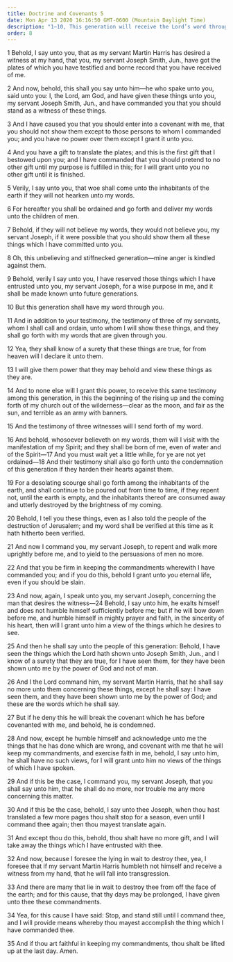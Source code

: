 ```yaml
---
title: Doctrine and Covenants 5
date: Mon Apr 13 2020 16:16:50 GMT-0600 (Mountain Daylight Time)
description: "1–10, This generation will receive the Lord’s word through Joseph Smith; 11–18, Three witnesses will testify of the Book of Mormon; 19–20, The word of the Lord will be verified as in previous times; 21–35, Martin Harris may repent and be one of the witnesses."
order: 8
---
```


1 Behold, I say unto you, that as my servant Martin Harris has desired a witness at my hand, that you, my servant Joseph Smith, Jun., have got the plates of which you have testified and borne record that you have received of me.

2 And now, behold, this shall you say unto him—he who spake unto you, said unto you: I, the Lord, am God, and have given these things unto you, my servant Joseph Smith, Jun., and have commanded you that you should stand as a witness of these things.

3 And I have caused you that you should enter into a covenant with me, that you should not show them except to those persons to whom I commanded you; and you have no power over them except I grant it unto you.

4 And you have a gift to translate the plates; and this is the first gift that I bestowed upon you; and I have commanded that you should pretend to no other gift until my purpose is fulfilled in this; for I will grant unto you no other gift until it is finished.

5 Verily, I say unto you, that woe shall come unto the inhabitants of the earth if they will not hearken unto my words.

6 For hereafter you shall be ordained and go forth and deliver my words unto the children of men.

7 Behold, if they will not believe my words, they would not believe you, my servant Joseph, if it were possible that you should show them all these things which I have committed unto you.

8 Oh, this unbelieving and stiffnecked generation—mine anger is kindled against them.

9 Behold, verily I say unto you, I have reserved those things which I have entrusted unto you, my servant Joseph, for a wise purpose in me, and it shall be made known unto future generations.

10 But this generation shall have my word through you.

11 And in addition to your testimony, the testimony of three of my servants, whom I shall call and ordain, unto whom I will show these things, and they shall go forth with my words that are given through you.

12 Yea, they shall know of a surety that these things are true, for from heaven will I declare it unto them.

13 I will give them power that they may behold and view these things as they are.

14 And to none else will I grant this power, to receive this same testimony among this generation, in this the beginning of the rising up and the coming forth of my church out of the wilderness—clear as the moon, and fair as the sun, and terrible as an army with banners.

15 And the testimony of three witnesses will I send forth of my word.

16 And behold, whosoever believeth on my words, them will I visit with the manifestation of my Spirit; and they shall be born of me, even of water and of the Spirit—17 And you must wait yet a little while, for ye are not yet ordained—18 And their testimony shall also go forth unto the condemnation of this generation if they harden their hearts against them.

19 For a desolating scourge shall go forth among the inhabitants of the earth, and shall continue to be poured out from time to time, if they repent not, until the earth is empty, and the inhabitants thereof are consumed away and utterly destroyed by the brightness of my coming.

20 Behold, I tell you these things, even as I also told the people of the destruction of Jerusalem; and my word shall be verified at this time as it hath hitherto been verified.

21 And now I command you, my servant Joseph, to repent and walk more uprightly before me, and to yield to the persuasions of men no more.

22 And that you be firm in keeping the commandments wherewith I have commanded you; and if you do this, behold I grant unto you eternal life, even if you should be slain.

23 And now, again, I speak unto you, my servant Joseph, concerning the man that desires the witness—24 Behold, I say unto him, he exalts himself and does not humble himself sufficiently before me; but if he will bow down before me, and humble himself in mighty prayer and faith, in the sincerity of his heart, then will I grant unto him a view of the things which he desires to see.

25 And then he shall say unto the people of this generation: Behold, I have seen the things which the Lord hath shown unto Joseph Smith, Jun., and I know of a surety that they are true, for I have seen them, for they have been shown unto me by the power of God and not of man.

26 And I the Lord command him, my servant Martin Harris, that he shall say no more unto them concerning these things, except he shall say: I have seen them, and they have been shown unto me by the power of God; and these are the words which he shall say.

27 But if he deny this he will break the covenant which he has before covenanted with me, and behold, he is condemned.

28 And now, except he humble himself and acknowledge unto me the things that he has done which are wrong, and covenant with me that he will keep my commandments, and exercise faith in me, behold, I say unto him, he shall have no such views, for I will grant unto him no views of the things of which I have spoken.

29 And if this be the case, I command you, my servant Joseph, that you shall say unto him, that he shall do no more, nor trouble me any more concerning this matter.

30 And if this be the case, behold, I say unto thee Joseph, when thou hast translated a few more pages thou shalt stop for a season, even until I command thee again; then thou mayest translate again.

31 And except thou do this, behold, thou shalt have no more gift, and I will take away the things which I have entrusted with thee.

32 And now, because I foresee the lying in wait to destroy thee, yea, I foresee that if my servant Martin Harris humbleth not himself and receive a witness from my hand, that he will fall into transgression.

33 And there are many that lie in wait to destroy thee from off the face of the earth; and for this cause, that thy days may be prolonged, I have given unto thee these commandments.

34 Yea, for this cause I have said: Stop, and stand still until I command thee, and I will provide means whereby thou mayest accomplish the thing which I have commanded thee.

35 And if thou art faithful in keeping my commandments, thou shalt be lifted up at the last day. Amen.
